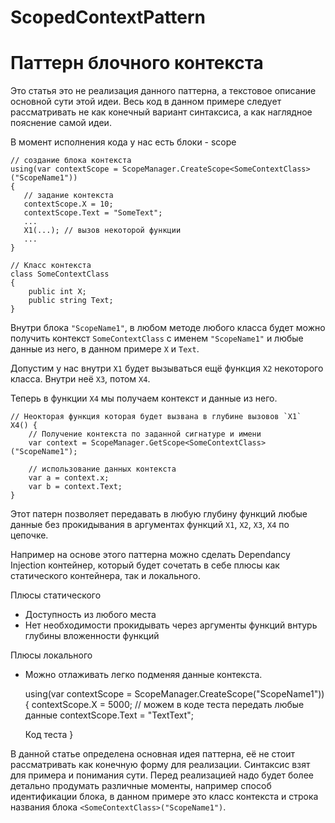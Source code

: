 # ScopedContextPattern

# Паттерн блочного контекста

Это статья это не реализация данного паттерна, а текстовое описание основной сути этой идеи.
Весь код в данном примере следует рассматривать не как конечный вариант синтаксиса, а как
наглядное пояснение самой идеи.

В момент исполнения кода у нас есть блоки - scope

    // создание блока контекста
    using(var contextScope = ScopeManager.CreateScope<SomeContextClass>("ScopeName1"))
    {
       // задание контекста
       contextScope.X = 10;
       contextScope.Text = "SomeText"; 
       ...
       X1(...); // вызов некоторой функции       
       ...
    }
    
    // Класс контекста
    class SomeContextClass
    {
        public int X;
        public string Text;
    }
    
Внутри блока `"ScopeName1"`, в любом методе любого класса будет можно получить 
контекст `SomeContextClass` с именем `"ScopeName1"` и любые данные из него, в данном примере
`X` и `Text`.

Допустим у нас внутри `X1` будет вызываться ещё функция `X2` некоторого класса.
Внутри неё `X3`, потом `X4`.

Теперь в функции `X4` мы получаем контекст и данные из него.


    // Неокторая функция которая будет вызвана в глубине вызовов `X1`
    X4() {
        // Получение контекста по заданной сигнатуре и имени
        var context = ScopeManager.GetScope<SomeContextClass>("ScopeName1");
  
        // использование данных контекста
        var a = context.x;
        var b = context.Text;
    }
    
Этот патерн позволяет передавать в любую глубину функций любые данные 
без прокидывания в аргументах функций `X1`, `X2`, `X3`, `X4` по цепочке.

Например на основе этого паттерна можно сделать Dependancy Injection контейнер, который будет
сочетать в себе плюсы как статического контейнера, так и локального.

Плюсы статического
  - Доступность из любого места
  - Нет необходимости прокидывать через аргументы функций внтурь глубины вложенности функций

Плюсы локального
  - Можно отлаживать легко подменяя данные контекста.


    using(var contextScope = ScopeManager.CreateScope<SomeContextClass>("ScopeName1"))
    {
       contextScope.X = 5000;  // можем в коде теста передать любые данные
       contextScope.Text = "TextText"; 
       
       Код теста
    }
    
В данной статье определена основная идея паттерна, её не стоит рассматривать как конечную
форму для реализации.
Синтаксис взят для примера и понимания сути.
Перед реализацией надо будет более детально продумать различные моменты, например способ
идентификации блока, в данном примере это класс контекста и строка названия блока
`<SomeContextClass>("ScopeName1")`. 